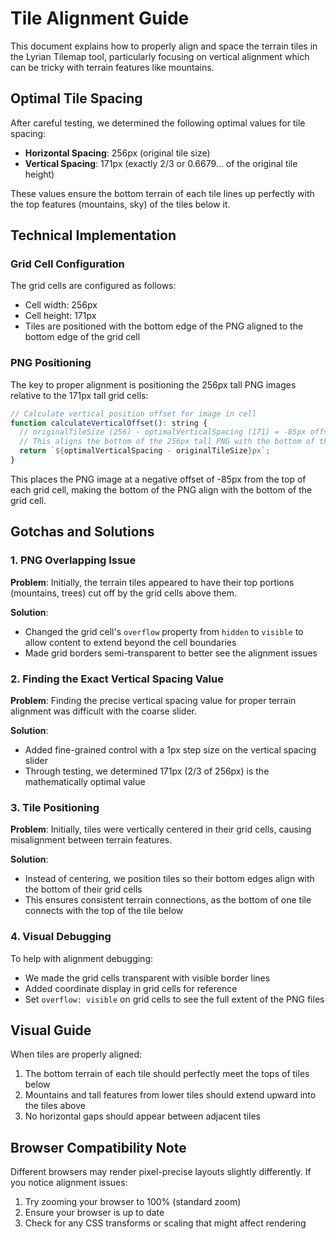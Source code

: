 # Tile Alignment Guide

This document explains how to properly align and space the terrain tiles in the Lyrian Tilemap tool, particularly focusing on vertical alignment which can be tricky with terrain features like mountains.

## Optimal Tile Spacing

After careful testing, we determined the following optimal values for tile spacing:

- **Horizontal Spacing**: 256px (original tile size)
- **Vertical Spacing**: 171px (exactly 2/3 or 0.6679... of the original tile height)

These values ensure the bottom terrain of each tile lines up perfectly with the top features (mountains, sky) of the tiles below it.

## Technical Implementation

### Grid Cell Configuration

The grid cells are configured as follows:
- Cell width: 256px
- Cell height: 171px
- Tiles are positioned with the bottom edge of the PNG aligned to the bottom edge of the grid cell

### PNG Positioning

The key to proper alignment is positioning the 256px tall PNG images relative to the 171px tall grid cells:

```javascript
// Calculate vertical position offset for image in cell
function calculateVerticalOffset(): string {
  // originalTileSize (256) - optimalVerticalSpacing (171) = -85px offset from top
  // This aligns the bottom of the 256px tall PNG with the bottom of the 171px tall grid cell
  return `${optimalVerticalSpacing - originalTileSize}px`;
}
```

This places the PNG image at a negative offset of -85px from the top of each grid cell, making the bottom of the PNG align with the bottom of the grid cell.

## Gotchas and Solutions

### 1. PNG Overlapping Issue

**Problem**: Initially, the terrain tiles appeared to have their top portions (mountains, trees) cut off by the grid cells above them.

**Solution**: 
- Changed the grid cell's `overflow` property from `hidden` to `visible` to allow content to extend beyond the cell boundaries
- Made grid borders semi-transparent to better see the alignment issues

### 2. Finding the Exact Vertical Spacing Value

**Problem**: Finding the precise vertical spacing value for proper terrain alignment was difficult with the coarse slider.

**Solution**:
- Added fine-grained control with a 1px step size on the vertical spacing slider
- Through testing, we determined 171px (2/3 of 256px) is the mathematically optimal value

### 3. Tile Positioning

**Problem**: Initially, tiles were vertically centered in their grid cells, causing misalignment between terrain features.

**Solution**:
- Instead of centering, we position tiles so their bottom edges align with the bottom of their grid cells
- This ensures consistent terrain connections, as the bottom of one tile connects with the top of the tile below

### 4. Visual Debugging

To help with alignment debugging:
- We made the grid cells transparent with visible border lines
- Added coordinate display in grid cells for reference
- Set `overflow: visible` on grid cells to see the full extent of the PNG files

## Visual Guide

When tiles are properly aligned:
1. The bottom terrain of each tile should perfectly meet the tops of tiles below
2. Mountains and tall features from lower tiles should extend upward into the tiles above
3. No horizontal gaps should appear between adjacent tiles

## Browser Compatibility Note

Different browsers may render pixel-precise layouts slightly differently. If you notice alignment issues:

1. Try zooming your browser to 100% (standard zoom)
2. Ensure your browser is up to date
3. Check for any CSS transforms or scaling that might affect rendering